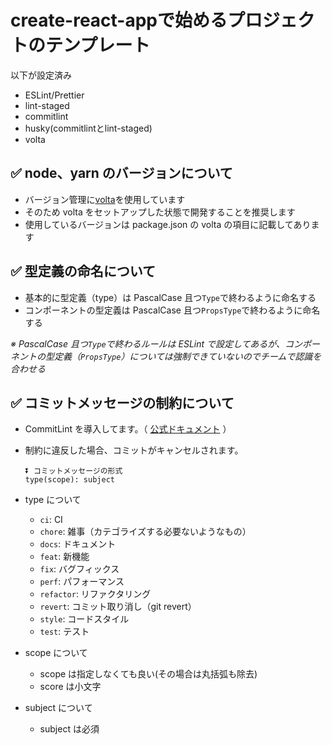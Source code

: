 # create-react-appで始めるプロジェクトのテンプレート

以下が設定済み

- ESLint/Prettier
- lint-staged
- commitlint
- husky(commitlintとlint-staged)
- volta

## ✅ node、yarn のバージョンについて

- バージョン管理に[volta](https://volta.sh/)を使用しています
- そのため volta をセットアップした状態で開発することを推奨します
- 使用しているバージョンは package.json の volta の項目に記載してあります

## ✅ 型定義の命名について

- 基本的に型定義（type）は PascalCase 且つ`Type`で終わるように命名する
- コンポーネントの型定義は PascalCase 且つ`PropsType`で終わるように命名する

_※ PascalCase 且つ`Type`で終わるルールは ESLint で設定してあるが、コンポーネントの型定義（`PropsType`）については強制できていないのでチームで認識を合わせる_

## ✅ コミットメッセージの制約について

- CommitLint を導入してます。（ [公式ドキュメント](https://github.com/conventional-changelog/commitlint/tree/master/@commitlint/config-conventional#type-enum) ）
- 制約に違反した場合、コミットがキャンセルされます。

  ```
  ⏬ コミットメッセージの形式
  type(scope): subject
  ```

- type について

  - `ci`: CI
  - `chore`: 雑事（カテゴライズする必要ないようなもの）
  - `docs`: ドキュメント
  - `feat`: 新機能
  - `fix`: バグフィックス
  - `perf`: パフォーマンス
  - `refactor`: リファクタリング
  - `revert`: コミット取り消し（git revert）
  - `style`: コードスタイル
  - `test`: テスト

- scope について

  - scope は指定しなくても良い(その場合は丸括弧も除去)
  - score は小文字

- subject について
  - subject は必須
